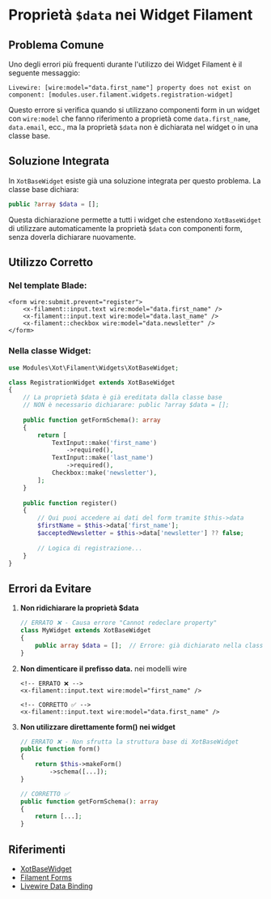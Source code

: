 # Proprietà `$data` nei Widget Filament

## Problema Comune

Uno degli errori più frequenti durante l'utilizzo dei Widget Filament è il seguente messaggio:

```
Livewire: [wire:model="data.first_name"] property does not exist on component: [modules.user.filament.widgets.registration-widget]
```

Questo errore si verifica quando si utilizzano componenti form in un widget con `wire:model` che fanno riferimento a proprietà come `data.first_name`, `data.email`, ecc., ma la proprietà `$data` non è dichiarata nel widget o in una classe base.

## Soluzione Integrata

In `XotBaseWidget` esiste già una soluzione integrata per questo problema. La classe base dichiara:

```php
public ?array $data = [];
```

Questa dichiarazione permette a tutti i widget che estendono `XotBaseWidget` di utilizzare automaticamente la proprietà `$data` con componenti form, senza doverla dichiarare nuovamente.

## Utilizzo Corretto

### Nel template Blade:
```blade
<form wire:submit.prevent="register">
    <x-filament::input.text wire:model="data.first_name" />
    <x-filament::input.text wire:model="data.last_name" />
    <x-filament::checkbox wire:model="data.newsletter" />
</form>
```

### Nella classe Widget:
```php
use Modules\Xot\Filament\Widgets\XotBaseWidget;

class RegistrationWidget extends XotBaseWidget
{
    // La proprietà $data è già ereditata dalla classe base
    // NON è necessario dichiarare: public ?array $data = [];
    
    public function getFormSchema(): array
    {
        return [
            TextInput::make('first_name')
                ->required(),
            TextInput::make('last_name')
                ->required(),
            Checkbox::make('newsletter'),
        ];
    }
    
    public function register()
    {
        // Qui puoi accedere ai dati del form tramite $this->data
        $firstName = $this->data['first_name'];
        $acceptedNewsletter = $this->data['newsletter'] ?? false;
        
        // Logica di registrazione...
    }
}
```

## Errori da Evitare

1. **Non ridichiarare la proprietà $data**
   ```php
   // ERRATO ❌ - Causa errore "Cannot redeclare property"
   class MyWidget extends XotBaseWidget
   {
       public array $data = [];  // Errore: già dichiarato nella classe base
   }
   ```

2. **Non dimenticare il prefisso data.** nei modelli wire
   ```blade
   <!-- ERRATO ❌ -->
   <x-filament::input.text wire:model="first_name" />
   
   <!-- CORRETTO ✅ -->
   <x-filament::input.text wire:model="data.first_name" />
   ```

3. **Non utilizzare direttamente form() nei widget**
   ```php
   // ERRATO ❌ - Non sfrutta la struttura base di XotBaseWidget
   public function form()
   {
       return $this->makeForm()
           ->schema([...]);
   }
   
   // CORRETTO ✅
   public function getFormSchema(): array
   {
       return [...];
   }
   ```

## Riferimenti

- [XotBaseWidget](../../app/Filament/Widgets/XotBaseWidget.php)
- [Filament Forms](https://filamentphp.com/docs/3.x/forms/installation)
- [Livewire Data Binding](https://livewire.laravel.com/docs/properties)
